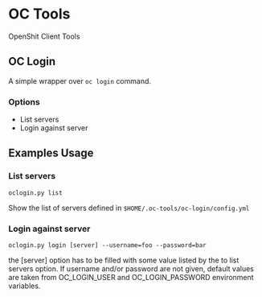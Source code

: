 # OC Tools

OpenShit Client Tools

## OC Login

A simple wrapper over `oc login` command.

### Options

- List servers
- Login against server

## Examples Usage

### List servers

```
oclogin.py list
```

Show the list of servers defined in `$HOME/.oc-tools/oc-login/config.yml`

### Login against server

```
oclogin.py login [server] --username=foo --password=bar
```

the [server] option has to be filled with some value listed by the to list servers option. If username and/or password
are not given, default values are taken from OC_LOGIN_USER and OC_LOGIN_PASSWORD environment variables.

